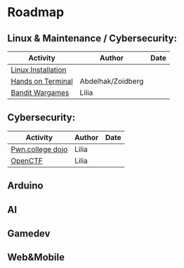 # Roadmap

## Linux & Maintenance / Cybersecurity:

| Activity               | Author            | Date |
| ---------------------- | ----------------- | ---- |
| [Linux Installation]() |
| [Hands on Terminal]()  | Abdelhak/Zoidberg |
| [Bandit Wargames]()    | Lilia             |

## Cybersecurity:

| Activity             | Author | Date |
| -------------------- | ------ | ---- |
| [Pwn.college dojo]() | Lilia  |
| [OpenCTF]()          | Lilia  |

## Arduino

## AI

## Gamedev

## Web&Mobile
